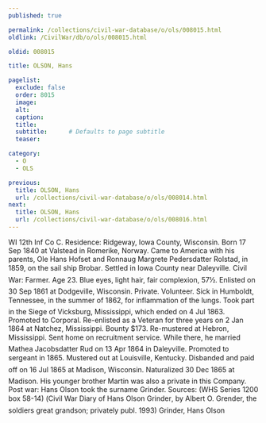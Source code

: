 ```yaml
---
published: true

permalink: /collections/civil-war-database/o/ols/008015.html
oldlink: /CivilWar/db/o/ols/008015.html

oldid: 008015

title: OLSON, Hans

pagelist:
  exclude: false
  order: 8015
  image: 
  alt:
  caption:
  title:
  subtitle:      # Defaults to page subtitle
  teaser:

category: 
  - O 
  - OLS

previous:
  title: OLSON, Hans
  url: /collections/civil-war-database/o/ols/008014.html  
next:
  title: OLSON, Hans
  url: /collections/civil-war-database/o/ols/008016.html   
---
```

WI 12th Inf Co C. Residence: Ridgeway, Iowa County, Wisconsin. Born 17 Sep 1840 at Valstead in Romerike, Norway. Came to America with his parents, Ole Hans Hofset and Ronnaug Margrete Pedersdatter Rolstad, in 1859, on the sail ship &#147;Brobar&#148;. Settled in Iowa County near Daleyville. Civil War: Farmer. Age 23. Blue eyes, light hair, fair complexion, 5&#146;7&frac12;&#148;. Enlisted on 30 Sep 1861 at Dodgeville, Wisconsin. Private. Volunteer. Sick in Humboldt, Tennessee, in the summer of 1862, for &#147;inflammation of the lungs&#148;. Took part in the Siege of Vicksburg, Mississippi, which ended on 4 Jul 1863. Promoted to Corporal. Re-enlisted as a Veteran for three years on 2 Jan 1864 at Natchez, Mississippi. Bounty $173. Re-mustered at Hebron, Mississippi. Sent home on &#147;recruitment service&#148;. While there, he married Mathea Jacobsdatter Rud on 13 Apr 1864 in Daleyville. Promoted to sergeant in 1865. Mustered out at Louisville, Kentucky. &#147;Disbanded and paid off&#148; on 16 Jul 1865 at Madison, Wisconsin. Naturalized 30 Dec 1865 at Madison. His younger brother Martin was also a private in this Company. Post war: Hans Olson took the surname Grinder. Sources: (WHS Series 1200 box 58-14) (&#147;Civil War Diary of Hans Olson Grinder&#148;, by Albert O. Grender, the soldier&#146;s great grandson; privately publ. 1993) &#147;Grinder, Hans Olson&#148;